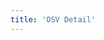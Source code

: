 ```yaml
---
title: 'OSV Detail'
---
```


<script setup lang="ts">
  import TheOsvDetail from "@/views/support/osv/TheOsvDetail.vue";
</script>

<TheOsvDetail />
